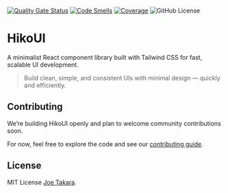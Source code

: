 [![Quality Gate Status](https://sonarcloud.io/api/project_badges/measure?project=hikoinc_hikoui-beta&metric=alert_status)](https://sonarcloud.io/summary/new_code?id=hikoinc_hikoui-beta)
[![Code Smells](https://sonarcloud.io/api/project_badges/measure?project=hikoinc_hikoui-beta&metric=code_smells)](https://sonarcloud.io/summary/new_code?id=hikoinc_hikoui-beta)
[![Coverage](https://sonarcloud.io/api/project_badges/measure?project=hikoinc_hikoui-beta&metric=coverage)](https://sonarcloud.io/summary/new_code?id=hikoinc_hikoui-beta)
![GitHub License](https://img.shields.io/github/license/hikoinc/hikoui-beta)

# HikoUI

A minimalist React component library built with Tailwind CSS for fast, scalable UI development.

> Build clean, simple, and consistent UIs with minimal design — quickly and efficiently.

## Contributing

We’re building HikoUI openly and plan to welcome community contributions soon.

For now, feel free to explore the code and see our [contributing guide](./CONTRIBUTING.md).

## License

MIT License [Joe Takara](https://github.com/joetakara).
